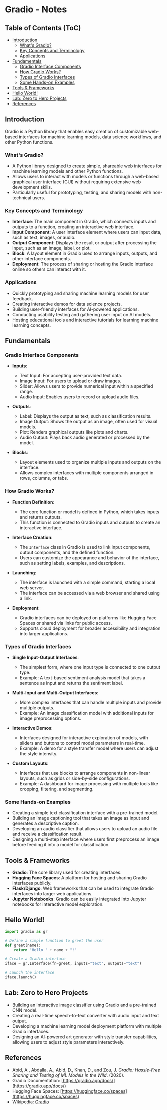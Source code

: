 # Gradio - Notes

## Table of Contents (ToC)

  - [Introduction](#introduction)
    - [What's Gradio?](#whats-gradio)
    - [Key Concepts and Terminology](#key-concepts-and-terminology)
    - [Applications](#applications)
  - [Fundamentals](#fundamentals)
    - [Gradio Interface Components](#gradio-interface-components)
    - [How Gradio Works?](#how-gradio-works)
    - [Types of Gradio Interfaces](#types-of-gradio-interfaces)
    - [Some Hands-on Examples](#some-hands-on-examples)
  - [Tools \& Frameworks](#tools--frameworks)
  - [Hello World!](#hello-world)
  - [Lab: Zero to Hero Projects](#lab-zero-to-hero-projects)
  - [References](#references)

## Introduction
Gradio is a Python library that enables easy creation of customizable web-based interfaces for machine learning models, data science workflows, and other Python functions.

### What's Gradio?
- A Python library designed to create simple, shareable web interfaces for machine learning models and other Python functions.
- Allows users to interact with models or functions through a web-based graphical user interface (GUI) without requiring extensive web development skills.
- Particularly useful for prototyping, testing, and sharing models with non-technical users.

### Key Concepts and Terminology
- **Interface**: The main component in Gradio, which connects inputs and outputs to a function, creating an interactive web interface.
- **Input Component**: A user interface element where users can input data, such as text, images, or audio.
- **Output Component**: Displays the result or output after processing the input, such as an image, label, or plot.
- **Block**: A layout element in Gradio used to arrange inputs, outputs, and other interface components.
- **Deployment**: The process of sharing or hosting the Gradio interface online so others can interact with it.

### Applications
- Quickly prototyping and sharing machine learning models for user feedback.
- Creating interactive demos for data science projects.
- Building user-friendly interfaces for AI-powered applications.
- Conducting usability testing and gathering user input on AI models.
- Hosting educational tools and interactive tutorials for learning machine learning concepts.

## Fundamentals

### Gradio Interface Components
- **Inputs**:
  - Text Input: For accepting user-provided text data.
  - Image Input: For users to upload or draw images.
  - Slider: Allows users to provide numerical input within a specified range.
  - Audio Input: Enables users to record or upload audio files.

- **Outputs**:
  - Label: Displays the output as text, such as classification results.
  - Image Output: Shows the output as an image, often used for visual models.
  - Plot: Renders graphical outputs like plots and charts.
  - Audio Output: Plays back audio generated or processed by the model.

- **Blocks**:
  - Layout elements used to organize multiple inputs and outputs on the interface.
  - Allows complex interfaces with multiple components arranged in rows, columns, or tabs.

### How Gradio Works?
- **Function Definition**:
  - The core function or model is defined in Python, which takes inputs and returns outputs.
  - This function is connected to Gradio inputs and outputs to create an interactive interface.

- **Interface Creation**:
  - The `Interface` class in Gradio is used to link input components, output components, and the defined function.
  - Users can customize the appearance and behavior of the interface, such as setting labels, examples, and descriptions.

- **Launching**:
  - The interface is launched with a simple command, starting a local web server.
  - The interface can be accessed via a web browser and shared using a link.

- **Deployment**:
  - Gradio interfaces can be deployed on platforms like Hugging Face Spaces or shared via links for public access.
  - Supports cloud deployment for broader accessibility and integration into larger applications.

### Types of Gradio Interfaces
- **Single Input-Output Interfaces**:
  - The simplest form, where one input type is connected to one output type.
  - Example: A text-based sentiment analysis model that takes a sentence as input and returns the sentiment label.

- **Multi-Input and Multi-Output Interfaces**:
  - More complex interfaces that can handle multiple inputs and provide multiple outputs.
  - Example: An image classification model with additional inputs for image preprocessing options.

- **Interactive Demos**:
  - Interfaces designed for interactive exploration of models, with sliders and buttons to control model parameters in real-time.
  - Example: A demo for a style transfer model where users can adjust the style intensity.

- **Custom Layouts**:
  - Interfaces that use blocks to arrange components in non-linear layouts, such as grids or side-by-side configurations.
  - Example: A dashboard for image processing with multiple tools like cropping, filtering, and segmenting.

### Some Hands-on Examples
- Creating a simple text classification interface with a pre-trained model.
- Building an image captioning tool that takes an image as input and generates a descriptive caption.
- Developing an audio classifier that allows users to upload an audio file and receive a classification result.
- Designing a multi-step interface where users first preprocess an image before feeding it into a model for classification.

## Tools & Frameworks
- **Gradio**: The core library used for creating interfaces.
- **Hugging Face Spaces**: A platform for hosting and sharing Gradio interfaces publicly.
- **Flask/Django**: Web frameworks that can be used to integrate Gradio interfaces into larger web applications.
- **Jupyter Notebooks**: Gradio can be easily integrated into Jupyter notebooks for interactive model exploration.

## Hello World!

```python
import gradio as gr

# Define a simple function to greet the user
def greet(name):
    return "Hello " + name + "!"

# Create a Gradio interface
iface = gr.Interface(fn=greet, inputs="text", outputs="text")

# Launch the interface
iface.launch()
```

## Lab: Zero to Hero Projects
- Building an interactive image classifier using Gradio and a pre-trained CNN model.
- Creating a real-time speech-to-text converter with audio input and text output.
- Developing a machine learning model deployment platform with multiple Gradio interfaces.
- Designing an AI-powered art generator with style transfer capabilities, allowing users to adjust style parameters interactively.

## References
- Abid, A., Abdalla, A., Abid, D., Khan, D., and Zou, J. *Gradio: Hassle-Free Sharing and Testing of ML Models in the Wild*. (2020).
- Gradio Documentation: [https://gradio.app/docs/](https://gradio.app/docs/)
- Hugging Face Spaces: [https://huggingface.co/spaces](https://huggingface.co/spaces)
- Wikipedia: [Gradio](https://en.wikipedia.org/wiki/Gradio)

